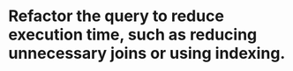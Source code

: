 # Refactor the query to reduce execution time, such as reducing unnecessary joins or using indexing.

